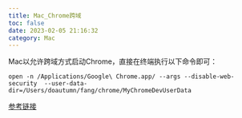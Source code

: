 ```yaml
---
title: Mac_Chrome跨域
toc: false
date: 2023-02-05 21:16:32
category: Mac
---
```

Mac以允许跨域方式启动Chrome，直接在终端执行以下命令即可：
```
open -n /Applications/Google\ Chrome.app/ --args --disable-web-security  --user-data-dir=/Users/doautumn/fang/chrome/MyChromeDevUserData
```
[参考链接](https://www.cnblogs.com/dxzg/p/9707639.html)
